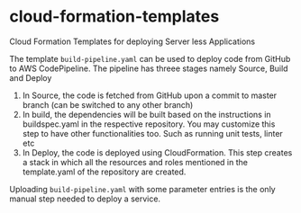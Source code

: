 # cloud-formation-templates
Cloud Formation Templates for deploying Server less Applications

The template `build-pipeline.yaml` can be used to deploy code from GitHub to AWS CodePipeline. 
The pipeline has threee stages namely Source, Build and Deploy
1. In Source, the code is fetched from GitHub upon a commit to master branch (can be switched to any other branch)
2. In build, the dependencies will be built based on the instructions in buildspec.yaml in the respective repository. You may customize this step to have other functionalities too. Such as running unit tests, linter etc
3. In Deploy, the code is deployed using CloudFormation. This step creates a stack in which all the resources and roles mentioned in the template.yaml of the repository are created.

Uploading `build-pipeline.yaml` with some parameter entries is the only manual step needed to deploy a service. 